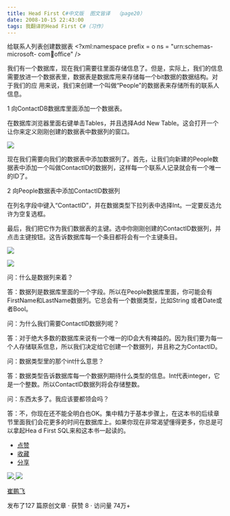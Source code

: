 ```yaml
---
title: Head First C#中文版  图文皆译  （page20）
date: 2008-10-15 22:43:00
tags: 我翻译的Head First C#（习作）
---
```

给联系人列表创建数据表  <?xml:namespace prefix = o ns = "urn:schemas-microsoft-
com:office:office" />

我们有一个数据库，现在我们需要往里面存储信息了。但是，实际上，我们的信息需要放进一个数据表里，数据表是数据库用来存储每一个bit数据的数据结构。对于我们的应
用来说，我们来创建一个叫做“People”的数据表来存储所有的联系人信息。

1  向ContactDB数据库里面添加一个数据表。

在数据库浏览器里面右键单击Tables，并且选择Add New Table。这会打开一个让你来定义刚刚创建的数据表中数据列的窗口。

![](https://p-blog.csdn.net/images/p_blog_csdn_net/cuipengfei1/EntryImages/20081015/%E6%88%AA%E5%9B%BE04.jpg)

现在我们需要向我们的数据表中添加数据列了。首先，让我们向新建的People数据表中添加一个叫做ContactID的数据列，这样每一个联系人记录就会有一个唯一
的ID了。

2  向People数据表中添加ContactID数据列

在列名字段中键入“ContactID”，并在数据类型下拉列表中选择Int。一定要反选允许为空复选框。

最后，我们把它作为我们数据表的主键。选中你刚刚创建的ContactID数据列，并点击主键按钮。这告诉数据库每一个条目都将会有一个主键条目。

![](https://p-blog.csdn.net/images/p_blog_csdn_net/cuipengfei1/EntryImages/20081015/%E6%88%AA%E5%9B%BE05.jpg)

![](https://p-blog.csdn.net/images/p_blog_csdn_net/cuipengfei1/EntryImages/20081015/%E6%88%AA%E5%9B%BE06.jpg)

问：什么是数据列来着？

答：数据列是数据库里面的一个字段。所以在People数据库里面，你可能会有FirstName和LastName数据列。它总会有一个数据类型，比如String
或者Date或者Bool。

问：为什么我们需要ContactID数据列呢？

答：对于绝大多数的数据库来说有一个唯一的ID会大有裨益的。因为我们要为每一个人存储联系信息，所以我们决定给它创建一个数据列，并且称之为ContactID。

问：数据类型里的那个int什么意思？

答：数据类型告诉数据库每一个数据列期待什么类型的信息。Int代表integer，它是一个整数。所以ContactID数据列将会存储整数。

问：东西太多了。我应该要都领会吗？

答：不，你现在还不能全明白也OK。集中精力于基本步骤上，在这本书的后续章节里面我们会花更多的时间在数据库上。如果你现在非常渴望懂得更多，你总是可以拿起Hea
d First SQL来和这本书一起读的。

  * [ 点赞  ](javascript:;)
  * [ 收藏  ](javascript:;)
  * [ 分享 ](javascript:;)

[ ![](https://profile.csdnimg.cn/5/2/5/3_cuipengfei1)
![](https://g.csdnimg.cn/static/user-reg-year/1x/11.png)
](https://blog.csdn.net/cuipengfei1)

[ 崔鹏飞 ](https://blog.csdn.net/cuipengfei1)

发布了127 篇原创文章  ·  获赞 8  ·  访问量 74万+

